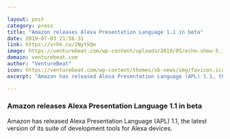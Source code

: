 ```yaml
---

layout: post
category: press
title: "Amazon releases Alexa Presentation Language 1.1 in beta"
date: 2019-07-03 21:56:31
link: https://vrhk.co/2NytkQe
image: https://venturebeat.com/wp-content/uploads/2019/05/echo-show-5.jpg?w=1200&strip=all
domain: venturebeat.com
author: "VentureBeat"
icon: https://venturebeat.com/wp-content/themes/vb-news/img/favicon.ico
excerpt: "Amazon has released Alexa Presentation Language (APL) 1.1, the latest version of its suite of development tools for Alexa devices."

---
```


### Amazon releases Alexa Presentation Language 1.1 in beta

Amazon has released Alexa Presentation Language (APL) 1.1, the latest version of its suite of development tools for Alexa devices.